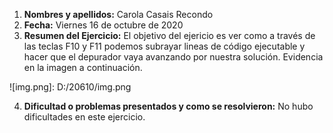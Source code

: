 1. **Nombres y apellidos:** Carola Casais Recondo
2. **Fecha:** Viernes 16 de octubre de 2020
3. **Resumen del Ejercicio:** El objetivo del ejericio es ver como a través de las teclas F10 y F11 podemos subrayar lineas de código ejecutable y hacer que el depurador
vaya avanzando por nuestra solución. Evidencia en la imagen a continuación.

![img.png]: D:/20610/img.png

4. **Dificultad o problemas presentados y como se resolvieron:** No hubo dificultades en este ejercicio.
